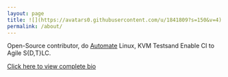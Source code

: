 ```yaml
---
layout: page
title: ![](https://avatars0.githubusercontent.com/u/1841809?s=150&v=4)
permalink: /about/
---
```


Open-Source contributor, do [Automate](https://github.com/sathnaga) Linux, KVM Testsand Enable CI to Agile S{D,T}LC. 


[Click here to view complete bio](https://sathnaga86.com/bio/)
